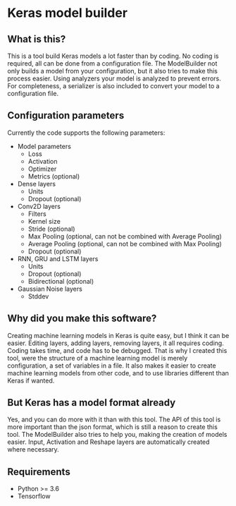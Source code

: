 # Keras model builder

## What is this?

This is a tool build Keras models a lot faster than by coding. No coding is required, all can be done from a configuration file. The ModelBuilder not only builds a model from your configuration, but it also tries to make this process easier. Using analyzers your model is analyzed to prevent errors. For completeness, a serializer is also included to convert your model to a configuration file.

## Configuration parameters

Currently the code supports the following parameters:

* Model parameters
  * Loss
  * Activation
  * Optimizer
  * Metrics (optional)
* Dense layers
  * Units
  * Dropout (optional)
* Conv2D layers
  * Filters
  * Kernel size
  * Stride (optional)
  * Max Pooling (optional, can not be combined with Average Pooling)
  * Average Pooling (optional, can not be combined with Max Pooling)
  * Dropout (optional)
* RNN, GRU and LSTM layers
  * Units
  * Dropout (optional)
  * Bidirectional (optional)
* Gaussian Noise layers
  * Stddev

## Why did you make this software?

Creating machine learning models in Keras is quite easy, but I think it can be easier. Editing layers, adding layers, removing layers, it all requires coding. Coding takes time, and code has to be debugged. That is why I created this tool, were the structure of a machine learning model is merely configuration, a set of variables in a file. It also makes it easier to create machine learning models from other code, and to use libraries different than Keras if wanted.

## But Keras has a model format already

Yes, and you can do more with it than with this tool. The API of this tool is more important than the json format, which is still a reason to create this tool. The ModelBuilder also tries to help you, making the creation of models easier. Input, Activation and Reshape layers are automatically created where necessary.

## Requirements

* Python >= 3.6
* Tensorflow
